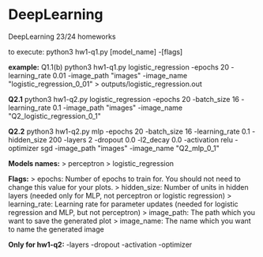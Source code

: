 # DeepLearning
DeepLearning 23/24 homeworks

to execute:
python3 hw1-q1.py [model_name] -[flags]

<b>example:</b>
Q1.1(b)
python3 hw1-q1.py logistic_regression -epochs 20 -learning_rate 0.01 -image_path "images" -image_name "logistic_regression_0_01" > outputs/logistic_regression.out

<b>Q2.1</b>
python3 hw1-q2.py logistic_regression -epochs 20 -batch_size 16 -learning_rate 0.1 -image_path "images" -image_name "Q2_logistic_regression_0_1"

<b>Q2.2</b>
python3 hw1-q2.py mlp -epochs 20 -batch_size 16 -learning_rate 0.1 -hidden_size 200 -layers 2 -dropout 0.0 -l2_decay 0.0 -activation relu -optimizer sgd -image_path "images" -image_name "Q2_mlp_0_1"

<b>Models names:</b>
\> perceptron
\> logistic_regression

<b>Flags:</b>
\> epochs: Number of epochs to train for. You should not need to change this value for your plots.
\> hidden_size: Number of units in hidden layers (needed only for MLP, not perceptron or logistic regression)
\> learning_rate: Learning rate for parameter updates (needed for logistic regression and MLP, but not perceptron)
\> image_path: The path which you want to save the generated plot
\> image_name: The name which you want to name the generated image

<b>Only for hw1-q2:</b>
-layers 
-dropout
-activation 
-optimizer